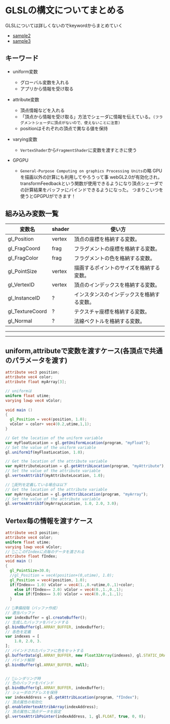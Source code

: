 # GLSLの構文についてまとめる

GLSLについては詳しくないのでkeywordからまとめていく

- [sample2](sample2/)
- [sample3](sample3/)

## キーワード

- uniform変数
  - グローバル変数を入れる
  - アプリから情報を受け取る

- attribute変数
  - 頂点情報などを入れる
  - 「頂点から情報を受け取る」方法でシェーダに情報を伝えている。`(フラグメントシェーダに頂点がないので、使えないことに注意)`
  - positionはそれぞれの頂点で異なる値を保持

- varying変数
  - `VertexShader`から`FragmentShader`に変数を渡すときに使う

- GPGPU
  - `General-Purpose Computing on graphics Processing Units`の略
  GPUを描画以外の計算にも利用してやろうって事
  webGL2.0が有効化され，transformFeedbackという関数が使用できるようになり頂点シェーダでの計算結果をバッファにバインドできるようになった。
  つまりこいつを使うとGPGPUができます！

## 組み込み変数一覧

|変数名|shader|使い方|
|--|--|--|
|gl_Position|vertex| 頂点の座標を格納する変数。|
|gl_FragCoord|frag| フラグメントの座標を格納する変数。|
|gl_FragColor|frag| フラグメントの色を格納する変数。|
|gl_PointSize|vertex| 描画するポイントのサイズを格納する変数。|
|gl_VertexID|vertex| 頂点のインデックスを格納する変数。|
|gl_InstanceID|?| インスタンスのインデックスを格納する変数。|
|gl_TextureCoord|?| テクスチャ座標を格納する変数。|
|gl_Normal|?| 法線ベクトルを格納する変数。|

---
---

## uniform,attributeで変数を渡すケース(各頂点で共通のパラメータを渡す)

```glsl
attribute vec3 position;
attribute vec4 color;
attribute float myArray[3];

// uniformは
uniform float utime;
varying lowp vec4 vColor;
    
void main ()    
{
  gl_Position = vec4(position, 1.0);
  vColor = color+ vec4(0.2,utime,1,1);
}
```

```js
// Get the location of the uniform variable
var myFloatLocation = gl.getUniformLocation(program, "myFloat");
// Set the value of the uniform variable
gl.uniform1f(myFloatLocation, 1.0);

// Get the location of the attribute variable
var myAttributeLocation = gl.getAttribLocation(program, "myAttribute");
// Set the value of the attribute variable
gl.vertexAttrib1f(myAttributeLocation, 1.0);

// 🌟配列を定義している場合は以下
// Get the location of the attribute variable
var myArrayLocation = gl.getAttribLocation(program, "myArray");
// Set the value of the attribute variable
gl.vertexAttrib3f(myArrayLocation, 1.0, 2.0, 3.0);
```

## Vertex毎の情報を渡すケース

```GLSL
attribute vec3 position;
attribute vec4 color;
uniform float utime;
varying lowp vec4 vColor;
// 🌟ここのfIndexに点毎のデータを渡される
attribute float fIndex;
void main ()
{
  gl_PointSize=30.0;
  //gl_Position = vec4(position+(0,utime), 1.0);
  gl_Position = vec4(position, 1.0);
  if(fIndex== 1.0) vColor = vec4(1.,0.+utime,0.,1)+color;
    else if(fIndex== 2.0) vColor = vec4(0.,1.,0.,1);
    else if(fIndex== 3.0) vColor = vec4(0.,0.,1.,1);
  }

```

```js
// 🌟準備段階（バッファ作成）
// 適当バッファ
var indexBuffer = gl.createBuffer();
// 生成したバッファをバインドする
gl.bindBuffer(gl.ARRAY_BUFFER, indexBuffer);
// 各色を定義
var indexes = [
    1.0, 2.0, 3.
];
// バインドされたバッファに色をセットする
gl.bufferData(gl.ARRAY_BUFFER, new Float32Array(indexes), gl.STATIC_DRAW);
// バインド解除
gl.bindBuffer(gl.ARRAY_BUFFER, null);


// 🌟レンダリング時
// 色のバッファをバインド
gl.bindBuffer(gl.ARRAY_BUFFER, indexBuffer);
// シェーダのアドレスを保持
var indexAddress = gl.getAttribLocation(program, "fIndex");
// 頂点属性の有効化
gl.enableVertexAttribArray(indexAddress);
// 頂点属性に頂点データを設定
gl.vertexAttribPointer(indexAddress, 1, gl.FLOAT, true, 0, 0);
```

